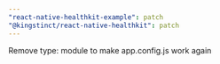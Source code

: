 ```yaml
---
"react-native-healthkit-example": patch
"@kingstinct/react-native-healthkit": patch
---
```


Remove type: module to make app.config.js work again
